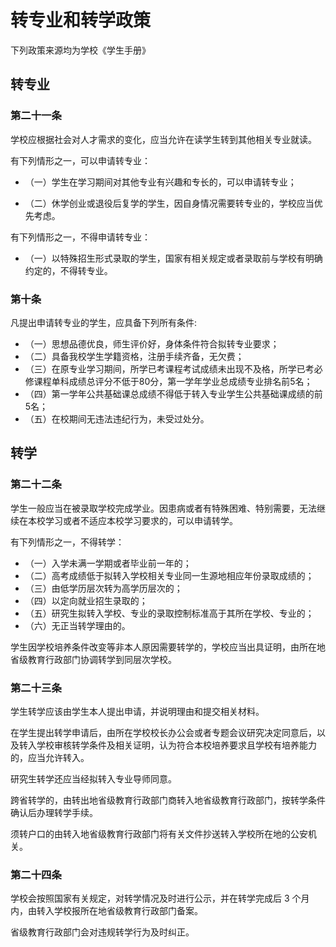 # 转专业和转学政策

下列政策来源均为学校《学生手册》

## 转专业

### 第二十一条 

学校应根据社会对人才需求的变化，应当允许在读学生转到其他相关专业就读。

有下列情形之一，可以申请转专业：

- （一）学生在学习期间对其他专业有兴趣和专长的，可以申请转专业；

- （二）休学创业或退役后复学的学生，因自身情况需要转专业的，学校应当优先考虑。

有下列情形之一，不得申请转专业：

- （一）以特殊招生形式录取的学生，国家有相关规定或者录取前与学校有明确约定的，不得转专业。

### 第十条

凡提出申请转专业的学生，应具备下列所有条件:

- （一）思想品德优良，师生评价好，身体条件符合拟转专业要求；
- （二）具备我校学生学籍资格，注册手续齐备，无欠费；
- （三）在原专业学习期间，所学已考课程考试成绩未出现不及格，所学已考必修课程单科成绩总评分不低于80分，第一学年学业总成绩专业排名前5名；
- （四）第一学年公共基础课总成绩不得低于转入专业学生公共基础课成绩的前5名；
- （五）在校期间无违法违纪行为，未受过处分。



## 转学

### 第二十二条

学生一般应当在被录取学校完成学业。因患病或者有特殊困难、特别需要，无法继续在本校学习或者不适应本校学习要求的，可以申请转学。

有下列情形之一，不得转学：

- （一）入学未满一学期或者毕业前一年的；
- （二）高考成绩低于拟转入学校相关专业同一生源地相应年份录取成绩的；
- （三）由低学历层次转为高学历层次的；
- （四）以定向就业招生录取的；
- （五）研究生拟转入学校、专业的录取控制标准高于其所在学校、专业的；
- （六）无正当转学理由的。

学生因学校培养条件改变等非本人原因需要转学的，学校应当出具证明，由所在地省级教育行政部门协调转学到同层次学校。

### 第二十三条

学生转学应该由学生本人提出申请，并说明理由和提交相关材料。

在学生提出转学申请后，由所在学校校长办公会或者专题会议研究决定同意后，以及转入学校审核转学条件及相关证明，认为符合本校培养要求且学校有培养能力的，应当允许转入。

研究生转学还应当经拟转入专业导师同意。

跨省转学的，由转出地省级教育行政部门商转入地省级教育行政部门，按转学条件确认后办理转学手续。

须转户口的由转入地省级教育行政部门将有关文件抄送转入学校所在地的公安机关。

### 第二十四条

学校会按照国家有关规定，对转学情况及时进行公示，并在转学完成后 3 个月内，由转入学校报所在地省级教育行政部门备案。

省级教育行政部门会对违规转学行为及时纠正。

